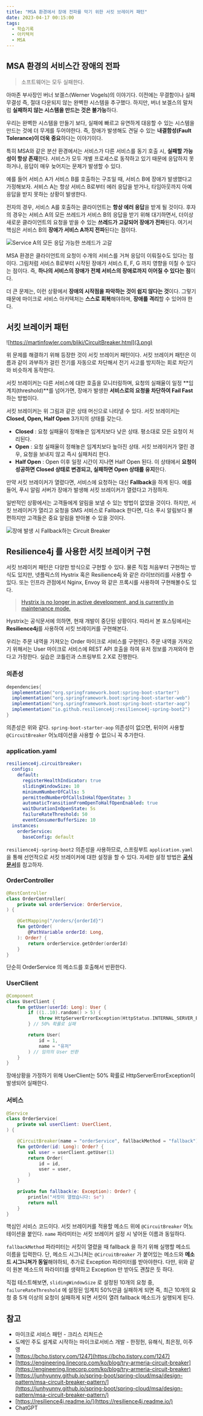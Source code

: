 ```yaml
---
title: "MSA 환경에서 장애 전파를 막기 위한 서킷 브레이커 패턴"
date: 2023-04-17 00:15:00
tags:
  - 학습기록
  - 아키텍처
  - MSA
---
```


## MSA 환경의 서비스간 장애의 전파

> 소프트웨어는 모두 실패한다.

아마존 부사장인 버너 보겔스(Werner Vogels)의 이야기다. 이전에는 무결함이나 실패 무결성 즉, 절대 다운되지 않는 완벽한 시스템을 추구했다. 하지만, 버너 보겔스의 말처럼 **실패하지 않는 시스템을 만드는 것은 불가능**하다.

우리는 완벽한 시스템을 만들기 보다, 실패에 빠르고 유연하게 대응할 수 있는 시스템을 만드는 것에 더 무게를 두어야한다. 즉, 장애가 발생해도 견딜 수 있는 **내결함성(Fault Tolerance)이 더욱 중요**하다는 이야기이다.

특히 MSA와 같은 분산 환경에서는 서비스가 다른 서비스를 동기 호출 시, **실패할 가능성이 항상 존재**한다. 서비스가 모두 개별 프로세스로 동작하고 있기 때문에 응답하지 못하거나, 응답이 매우 늦어지는 문제가 발생할 수 있다.

예를 들어 서비스 A가 서비스 B를 호출하는 구조일 때, 서비스 B에 장애가 발생했다고 가정해보자. 서비스 A는 항상 서비스 B로부터 에러 응답을 받거나, 타임아웃까지 아예 응답을 받지 못하는 상황이 발생한다.

전자의 경우, 서비스 A를 호출하는 클라이언트는 **항상 에러 응답**을 받게 될 것이다. 후자의 경우는 서비스 A의 모든 쓰레드가 서비스 B의 응답을 받기 위해 대기하면서, 더이상 새로운 클라이언트의 요청을 받을 수 있는 **쓰레드가 고갈되어 장애가 전파**된다. 여기서 핵심은 서비스 B의 **장애가 서비스 A까지 전파**된다는 점이다.

![Service A의 모든 응답 가능한 쓰레드가 고갈](./1.png)

MSA 환경은 클라이언트의 요청이 수개의 서비스를 거쳐 응답이 이뤄질수도 있다는 점이다. 그림처럼 서비스 B로부터 시작된 장애가 서비스 E, F, G 까지 영향을 미칠 수 있다는 점이다. 즉, **하나의 서비스의 장애가 전체 서비스의 장애로까지 이어질 수 있다는 점**이다.

더 큰 문제는, 이런 상황에서 **장애의 시작점을 파악하는 것이 쉽지 않다는 것**이다. 그렇기 때문에 마이크로 서비스 아키텍처는 **스스로 회복**해야하며, **장애를 격리**할 수 있어야 한다.

## 서킷 브레이커 패턴

![https://martinfowler.com/bliki/CircuitBreaker.html](3.png)

위 문제를 해결하기 위해 등장한 것이 서킷 브레이커 패턴이다. 서킷 브레이커 패턴은 이름과 같이 과부하가 걸린 전기를 자동으로 차단해서 전기 사고를 방지하는 회로 차단기와 비슷하게 동작한다.

서킷 브레이커는 다른 서비스에 대한 호출을 모니터링하며, 요청의 실패율이 일정 **임계치(threshold)**를 넘어가면, 장애가 발생한 **서비스로의 요청을 차단하여 Fail Fast** 하는 방법이다.

서킷 브레이커는 위 그림과 같은 상태 머신으로 나타낼 수 있다. 서킷 브레이커는 **Closed, Open, Half Open** 3가지의 상태를 갖는다.

- **Closed** : 요청 실패율이 정해놓은 임계치보다 낮은 상태. 평소대로 모든 요청이 처리된다.
- **Open** : 요청 실패율이 정해놓은 임계치보다 높아진 상태. 서킷 브레이커가 열린 경우, 요청을 보내지 않고 즉시 실패처리 한다.
- **Half Open** : Open 이후 일정 시간이 지나면 Half Open 된다. 이 상태에서 **요청이 성공하면 Closed 상태로 변경되고, 실패하면 Open 상태를 유지**한다.

만약 서킷 브레이커가 열렸다면, 서비스에 요청하는 대신 **Fallback**을 하게 된다. 예를 들어, 푸시 알림 서버가 장애가 발생해 서킷 브레이커가 열렸다고 가정하자.

일반적인 상황에서는 고객들에게 알림을 보낼 수 있는 방법이 없었을 것이다. 하지만, 서킷 브레이커가 열리고 요청을 SMS 서비스로 Fallback 한다면, 다소 푸시 알림보다 불편하지만 고객들은 중요 알림을 받아볼 수 있을 것이다.

![장애 발생 시 Fallback하는 Circuit Breaker](./4.png)

## Resilience4j 를 사용한 서킷 브레이커 구현

서킷 브레이커 패턴은 다양한 방식으로 구현할 수 있다. 물론 직접 처음부터 구현하는 방식도 있지만, 넷플릭스의 Hystrix 혹은 Resilience4j 와 같은 라이브러리를 사용할 수 있다. 또는 인프라 관점에서 Nginx, Envoy 와 같은 프록시를 사용하여 구현해볼수도 있다.

> [Hystrix is no longer in active development, and is currently in maintenance mode.](https://github.com/Netflix/Hystrix)
> 

Hystrix는 공식문서에 의하면, 현재 개발이 중단된 상황이다. 따라서 본 포스팅에서는 **Resilience4j**를 사용하여 서킷 브레이커를 구현해본다.

우리는 주문 내역을 가져오는 Order 마이크로 서비스를 구현한다. 주문 내역을 가져오기 위해서는 User 마이크로 서비스에 REST API 호출을 하여 유저 정보를 가져와야 한다고 가정한다. 실습은 코틀린과 스프링부트 2.X로 진행한다.

### 의존성

```groovy
dependencies{
  implementation("org.springframework.boot:spring-boot-starter")
  implementation("org.springframework.boot:spring-boot-starter-web")
  implementation("org.springframework.boot:spring-boot-starter-aop")
  implementation("io.github.resilience4j:resilience4j-spring-boot2")
}
```

의존성은 위와 같다. `spring-boot-starter-aop` 의존성이 없으면, 뒤이어 사용할 `@CircuitBreaker` 어노테이션을 사용할 수 없으니 꼭 추가한다.

### application.yaml

```yaml
resilience4j.circuitbreaker:
  configs:
    default:
      registerHealthIndicator: true
      slidingWindowSize: 10
      minimumNumberOfCalls: 5
      permittedNumberOfCallsInHalfOpenState: 3
      automaticTransitionFromOpenToHalfOpenEnabled: true
      waitDurationInOpenState: 5s
      failureRateThreshold: 50
      eventConsumerBufferSize: 10
  instances:
    orderService:
      baseConfig: default
```

`resilience4j-spring-boot2` 의존성을 사용하므로, 스프링부트 `application.yaml` 을 통해 선언적으로 서킷 브레이커에 대한 설정을 할 수 있다. 자세한 설정 방법은 [**공식문서**](https://resilience4j.readme.io/docs/circuitbreaker)를 참고하자.

### OrderController

```kotlin
@RestController
class OrderController(
    private val orderService: OrderService,
) {

    @GetMapping("/orders/{orderId}")
    fun getOrder(
        @PathVariable orderId: Long,
    ): Order? {
        return orderService.getOrder(orderId)
    }
}
```

단순히 OrderService 의 메소드를 호출해서 반환한다.

### UserClient

```kotlin
@Component
class UserClient {
    fun getUser(userId: Long): User {
        if ((1..10).random() > 5) {
            throw HttpServerErrorException(HttpStatus.INTERNAL_SERVER_ERROR, "This is a remote exception")
        } // 50% 확률로 실패

        return User(
            id = 1,
            name = "유저"
        ) // 임의의 User 반환
    }
}
```

장애상황을 가정하기 위해 UserClient는 50% 확률로 HttpServerErrorException이 발생되어 실패한다.

### 서비스

```kotlin
@Service
class OrderService(
    private val userClient: UserClient,
) {

    @CircuitBreaker(name = "orderService", fallbackMethod = "fallback")
    fun getOrder(id: Long): Order? {
        val user = userClient.getUser(1)
        return Order(
            id = id,
            user = user,
        )
    }

    private fun fallback(e: Exception): Order? {
        println("서킷이 열렸습니다: $e")
        return null
    }
}
```

핵심인 서비스 코드이다. 서킷 브레이커를 적용할 메소드 위에 `@CircuitBreaker` 어노테이션을 붙인다. `name` 파라미터는 서킷 브레이커 설정 시 넣어둔 이름과 동일하다.

`fallbackMethod` 파라미터는 서킷이 열렸을 때 fallback 을 하기 위해 실행할 메소드 이름을 입력한다. 단, 메소드 시그니처는 `@CircuitBreaker` 가 붙어있는 메소드와 **메소드 시그니쳐가 동일**해야하되, 추가로 Exception 파라미터를 받아야한다. 다만, 위와 같이 원본 메소드의 파라미터를 생략하고 Exception 만 받아도 괜찮은 듯 하다.

직접 테스트해보면, `slidingWindowSize` 로 설정된 10개의 요청 중, `failureRateThreshold` 에 설정된 임계치 50%만큼 실패하게 되면 즉, 최근 10개의 요청 중 5개 이상의 요청이 실패하게 되면 서킷이 열려 fallback 메소드가 실행되게 된다.

## 참고

- 마이크로 서비스 패턴 - 크리스 리처드슨
- 도메인 주도 설계로 시작하는 마이크로서비스 개발 - 한정헌, 유해식, 최은정, 이주영
- [https://bcho.tistory.com/1247](https://bcho.tistory.com/1247)
- [https://engineering.linecorp.com/ko/blog/try-armeria-circuit-breaker](https://engineering.linecorp.com/ko/blog/try-armeria-circuit-breaker)
- [https://junhyunny.github.io/spring-boot/spring-cloud/msa/design-pattern/msa-circuit-breaker-pattern/](https://junhyunny.github.io/spring-boot/spring-cloud/msa/design-pattern/msa-circuit-breaker-pattern/)
- [https://resilience4j.readme.io/](https://resilience4j.readme.io/)
- ChatGPT